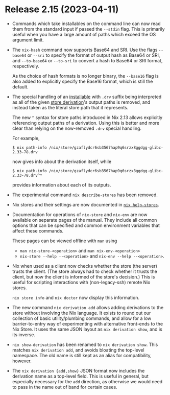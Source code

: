 # Release 2.15 (2023-04-11)

* Commands which take installables on the command line can now read them from the standard input if
  passed the `--stdin` flag. This is primarily useful when you have a large amount of paths which
  exceed the OS argument limit.

* The `nix-hash` command now supports Base64 and SRI. Use the flags `--base64`
  or `--sri` to specify the format of output hash as Base64 or SRI, and `--to-base64`
  or `--to-sri` to convert a hash to Base64 or SRI format, respectively.

  As the choice of hash formats is no longer binary, the `--base16` flag is also added
  to explicitly specify the Base16 format, which is still the default.

* The special handling of an [installable](../command-ref/new-cli/nix.md#installables) with `.drv` suffix being interpreted as all of the given [store derivation](../glossary.md#gloss-store-derivation)'s output paths is removed, and instead taken as the literal store path that it represents.

  The new `^` syntax for store paths introduced in Nix 2.13 allows explicitly referencing output paths of a derivation.
  Using this is better and more clear than relying on the now-removed `.drv` special handling.

  For example,
  ```shell-session
  $ nix path-info /nix/store/gzaflydcr6sb3567hap9q6srzx8ggdgg-glibc-2.33-78.drv
  ```

  now gives info about the derivation itself, while

  ```shell-session
  $ nix path-info /nix/store/gzaflydcr6sb3567hap9q6srzx8ggdgg-glibc-2.33-78.drv^*
  ```
  provides information about each of its outputs.

* The experimental command `nix describe-stores` has been removed.

* Nix stores and their settings are now documented in [`nix help-stores`](@docroot@/command-ref/new-cli/nix3-help-stores.md).

* Documentation for operations of `nix-store` and `nix-env` are now available on separate pages of the manual.
  They include all common options that can be specified and common environment variables that affect these commands.

  These pages can be viewed offline with `man` using

  * `man nix-store-<operation>` and `man nix-env-<operation>`
  * `nix-store --help --<operation>` and `nix-env --help --<operation>`.

* Nix when used as a client now checks whether the store (the server) trusts the client.
  (The store always had to check whether it trusts the client, but now the client is informed of the store's decision.)
  This is useful for scripting interactions with (non-legacy-ssh) remote Nix stores.

  `nix store info` and `nix doctor` now display this information.

* The new command `nix derivation add` allows adding derivations to the store without involving the Nix language.
  It exists to round out our collection of basic utility/plumbing commands, and allow for a low barrier-to-entry way of experimenting with alternative front-ends to the Nix Store.
  It uses the same JSON layout as `nix derivation show`, and is its inverse.

* `nix show-derivation` has been renamed to `nix derivation show`.
  This matches `nix derivation add`, and avoids bloating the top-level namespace.
  The old name is still kept as an alias for compatibility, however.

* The `nix derivation {add,show}` JSON format now includes the derivation name as a top-level field.
  This is useful in general, but especially necessary for the `add` direction, as otherwise we would need to pass in the name out of band for certain cases.
